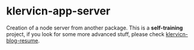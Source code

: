 # klervicn-app-server
Creation of a node server from another package.
This is a **self-training** project, if you look for some more advanced stuff, please check [klervicn-blog-resume](https://github.com/klervicn/klervicn-blog-resume).
